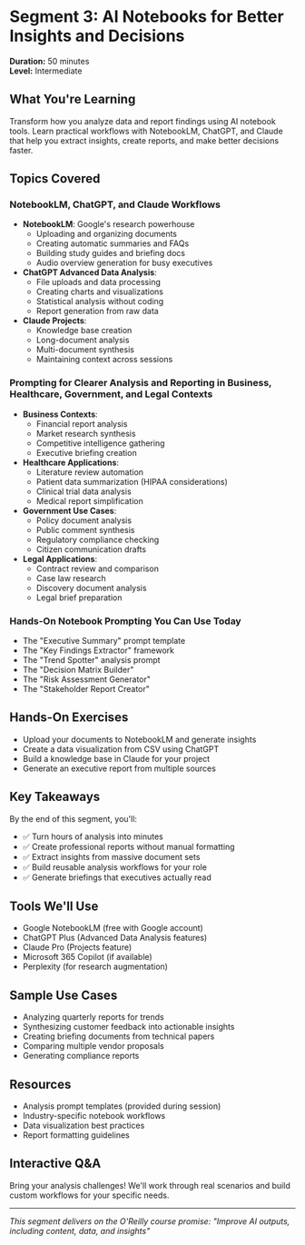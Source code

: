# Segment 3: AI Notebooks for Better Insights and Decisions

**Duration:** 50 minutes  
**Level:** Intermediate

## What You're Learning
Transform how you analyze data and report findings using AI notebook tools. Learn practical workflows with NotebookLM, ChatGPT, and Claude that help you extract insights, create reports, and make better decisions faster.

## Topics Covered

### NotebookLM, ChatGPT, and Claude Workflows
- **NotebookLM**: Google's research powerhouse
  - Uploading and organizing documents
  - Creating automatic summaries and FAQs
  - Building study guides and briefing docs
  - Audio overview generation for busy executives
- **ChatGPT Advanced Data Analysis**: 
  - File uploads and data processing
  - Creating charts and visualizations
  - Statistical analysis without coding
  - Report generation from raw data
- **Claude Projects**:
  - Knowledge base creation
  - Long-document analysis
  - Multi-document synthesis
  - Maintaining context across sessions

### Prompting for Clearer Analysis and Reporting in Business, Healthcare, Government, and Legal Contexts
- **Business Contexts**:
  - Financial report analysis
  - Market research synthesis
  - Competitive intelligence gathering
  - Executive briefing creation
- **Healthcare Applications**:
  - Literature review automation
  - Patient data summarization (HIPAA considerations)
  - Clinical trial data analysis
  - Medical report simplification
- **Government Use Cases**:
  - Policy document analysis
  - Public comment synthesis
  - Regulatory compliance checking
  - Citizen communication drafts
- **Legal Applications**:
  - Contract review and comparison
  - Case law research
  - Discovery document analysis
  - Legal brief preparation

### Hands-On Notebook Prompting You Can Use Today
- The "Executive Summary" prompt template
- The "Key Findings Extractor" framework
- The "Trend Spotter" analysis prompt
- The "Decision Matrix Builder"
- The "Risk Assessment Generator"
- The "Stakeholder Report Creator"

## Hands-On Exercises
- Upload your documents to NotebookLM and generate insights
- Create a data visualization from CSV using ChatGPT
- Build a knowledge base in Claude for your project
- Generate an executive report from multiple sources

## Key Takeaways
By the end of this segment, you'll:
- ✅ Turn hours of analysis into minutes
- ✅ Create professional reports without manual formatting
- ✅ Extract insights from massive document sets
- ✅ Build reusable analysis workflows for your role
- ✅ Generate briefings that executives actually read

## Tools We'll Use
- Google NotebookLM (free with Google account)
- ChatGPT Plus (Advanced Data Analysis features)
- Claude Pro (Projects feature)
- Microsoft 365 Copilot (if available)
- Perplexity (for research augmentation)

## Sample Use Cases
- Analyzing quarterly reports for trends
- Synthesizing customer feedback into actionable insights
- Creating briefing documents from technical papers
- Comparing multiple vendor proposals
- Generating compliance reports

## Resources
- Analysis prompt templates (provided during session)
- Industry-specific notebook workflows
- Data visualization best practices
- Report formatting guidelines

## Interactive Q&A
Bring your analysis challenges! We'll work through real scenarios and build custom workflows for your specific needs.

---

*This segment delivers on the O'Reilly course promise: "Improve AI outputs, including content, data, and insights"*